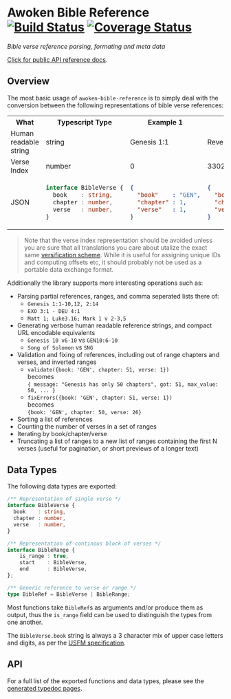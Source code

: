  # Awoken Bible Reference [![Build Status](https://travis-ci.org/awoken-bible/reference.svg?branch=master)](https://travis-ci.org/awoken-bible/reference) [![Coverage Status](https://coveralls.io/repos/github/awoken-bible/reference/badge.svg?branch=master)](https://coveralls.io/github/awoken-bible/reference?branch=master)

_Bible verse reference parsing, formating and meta data_

[Click for public API reference docs](https://jnterry.github.io/awoken-bible-reference/index.html).

## Overview

The most basic usage of `awoken-bible-reference` is to simply deal with the conversion between the following representations of bible verse references:

<table>
<tr>
<th>What</th>
<th>Typescript Type</th>
<th>Example 1</th>
<th>Example 2</th>
</tr>
<tr>
<td>Human readable string</td>
<td>string</td>
<td>Genesis 1:1</td>
<td>Revelation 22:21</td>
</tr>
<tr>
<td>Verse Index</td>
<td>number</td>
<td>0</td>
<td>33021</td>
</tr>

<tr>
<td>JSON</td>
<td>

```typescript
interface BibleVerse {
  book    : string,
  chapter : number,
  verse   : number,
}
```

</td>
<td>

```json
{
  "book"    : "GEN",
  "chapter" : 1,
  "verse"   : 1,
}
```

</td>
<td>

```json
{
  "book"    : "REV",
  "chapter" : 22,
  "verse"   : 21,
}
```

</td>
</tr>
</table>

> Note that the verse index representation should be avoided unless you are sure that all translations you care about utalize the exact same [versification scheme](https://en.wikipedia.org/wiki/Chapters_and_verses_of_the_Bible). While it is useful for assigning unique IDs and computing offsets etc, it should probably not be used as a portable data exchange format.

Additionally the library supports more interesting operations such as:
- Parsing partial references, ranges, and comma seperated lists there of:
  - `Genesis 1:1-10,12, 2:14`
  - `EXO 3:1 - DEU 4:1`
  - `Matt 1; Luke3.16; Mark 1 v 2-3,5`
- Generating verbose human readable reference strings, and compact URL encodable equivalents
  - `Genesis 10 v6-10` vs `GEN10:6-10`
  - `Song of Solomon` vs `SNG`
- Validation and fixing of references, including out of range chapters and verses, and inverted ranges
  - `validate({book: 'GEN', chapter: 51, verse: 1})`<br/>
     becomes<br/>
    `{ message: "Genesis has only 50 chapters", got: 51, max_value: 50, ... }`
  - `fixErrors({book: 'GEN', chapter: 51, verse: 1})`<br/>
     becomes<br/>
    `{book: 'GEN', chapter: 50, verse: 26}`
- Sorting a list of references
- Counting the number of verses in a set of ranges
- Iterating by book/chapter/verse
- Truncating a list of ranges to a new list of ranges containing the first N verses (useful for pagination, or short previews of a longer text)

## Data Types

The following data types are exported:

```typescript
/** Representation of single verse */
interface BibleVerse {
  book    : string,
  chapter : number,
  verse   : number,
}

/** Representation of continous block of verses */
interface BibleRange {
	is_range : true,
	start    : BibleVerse,
	end      : BibleVerse,
};

/** Generic reference to verse or range */
type BibleRef = BibleVerse | BibleRange;
```

Most functions take `BibleRef`s as arguments and/or produce them as output, thus the `is_range` field can be used to distinguish the types from one another.

The `BibleVerse.book` string is always a 3 character mix of upper case letters and digits, as per the [USFM specification](https://ubsicap.github.io/usfm/identification/books.html).

## API

For a full list of the exported functions and data types, please see the [generated typedoc pages](https://jnterry.github.io/awoken-bible-reference/index.html).
